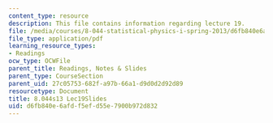 ```yaml
---
content_type: resource
description: This file contains information regarding lecture 19.
file: /media/courses/8-044-statistical-physics-i-spring-2013/d6fb840e6afdf5efd55e7900b972d832_MIT8_044S13_L19.pdf
file_type: application/pdf
learning_resource_types:
- Readings
ocw_type: OCWFile
parent_title: Readings, Notes & Slides
parent_type: CourseSection
parent_uid: 27c05753-682f-a97b-66a1-d9d0d2d92d89
resourcetype: Document
title: 8.044s13 Lec19Slides
uid: d6fb840e-6afd-f5ef-d55e-7900b972d832
---
```

